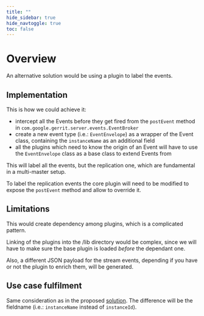 ```yaml
---
title: ""
hide_sidebar: true
hide_navtoggle: true
toc: false
---
```


# Overview

An alternative solution would be using a plugin to label the events.

## <a id="implementation"> Implementation

This is how we could achieve it:
* intercept all the Events before they get fired from the `postEvent` method in
`com.google.gerrit.server.events.EventBroker`
* create a new event type (i.e.: `EventEnvelope`) as a wrapper of the Event class,
containing the `instanceName` as an additional field
* all the plugins which need to know the origin of an Event will have to use the
`EventEnvelope` class as a base class to extend Events from

This will label all the events, but the replication one, which are fundamental in
a multi-master setup.

To label the replication events the core plugin will need to be modified to expose
the `postEvent` method and allow to override it.

## <a id="limitations"> Limitations

This would create dependency among plugins, which is a complicated pattern.

Linking of the plugins into the /lib directory would be complex, since we will have
to make sure the base plugin is loaded *before* the dependant one.

Also, a different JSON payload for the stream events, depending if you have or
not the plugin to enrich them, will be generated.

## <a id="use-case-fulfilment"> Use case fulfilment

Same consideration as in the proposed [solution](/design-docs/instance-id-solution.md).
The difference will be the fieldname (i.e.: `instanceName` instead of `instanceId`).
